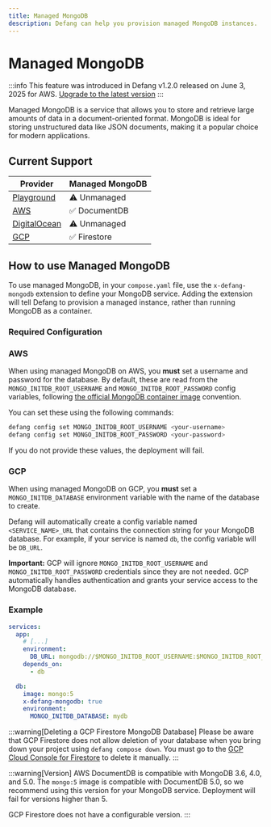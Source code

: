 ```yaml
---
title: Managed MongoDB
description: Defang can help you provision managed MongoDB instances.
---
```


# Managed MongoDB

:::info
This feature was introduced in Defang v1.2.0 released on June 3, 2025 for AWS. [Upgrade to the latest version](/docs/cli/defang_upgrade)
:::

Managed MongoDB is a service that allows you to store and retrieve large amounts of data in a document-oriented format. MongoDB is ideal for storing unstructured data like JSON documents, making it a popular choice for modern applications.

## Current Support

| Provider | Managed MongoDB |
| --- | --- |
| [Playground](/docs/providers/playground#managed-services) | ⚠️ Unmanaged |
| [AWS](/docs/providers/aws#managed-storage) | ✅ DocumentDB |
| [DigitalOcean](/docs/providers/digitalocean#future-improvements) | ⚠️ Unmanaged |
| [GCP](/docs/providers/gcp#future-improvements) | ✅ Firestore |

## How to use Managed MongoDB

To use managed MongoDB, in your `compose.yaml` file, use the `x-defang-mongodb` extension to define your MongoDB service. Adding the extension will tell Defang to provision a managed instance, rather than running MongoDB as a container.

### Required Configuration

### AWS
When using managed MongoDB on AWS, you **must** set a username and password for the database. By default, these are read from the `MONGO_INITDB_ROOT_USERNAME` and `MONGO_INITDB_ROOT_PASSWORD` config variables, following [the official MongoDB container image](https://hub.docker.com/_/mongo) convention.

You can set these using the following commands:

```bash
defang config set MONGO_INITDB_ROOT_USERNAME <your-username>
defang config set MONGO_INITDB_ROOT_PASSWORD <your-password>
```

If you do not provide these values, the deployment will fail.

### GCP

When using managed MongoDB on GCP, you **must** set a `MONGO_INITDB_DATABASE` environment variable with the name of the database to create.

Defang will automatically create a config variable named `<SERVICE_NAME>_URL` that contains the connection string for your MongoDB database. For example, if your service is named `db`, the config variable will be `DB_URL`.

**Important:** GCP will ignore `MONGO_INITDB_ROOT_USERNAME` and `MONGO_INITDB_ROOT_PASSWORD` credentials since they are not needed. GCP automatically handles authentication and grants your service access to the MongoDB database.

### Example

```yaml
services:
  app:
    # [...]
    environment:
      DB_URL: mongodb://$MONGO_INITDB_ROOT_USERNAME:$MONGO_INITDB_ROOT_PASSWORD@db:27017/
    depends_on:
      - db

  db:
    image: mongo:5
    x-defang-mongodb: true
    environment:
      MONGO_INITDB_DATABASE: mydb
```

:::warning[Deleting a GCP Firestore MongoDB Database]
Please be aware that GCP Firestore does not allow deletion of your database when you bring down your project using `defang compose down`. You must go to the [GCP Cloud Console for Firestore](https://console.cloud.google.com/firestore/databases/) to delete it manually.
:::

:::warning[Version]
AWS DocumentDB is compatible with MongoDB 3.6, 4.0, and 5.0. The `mongo:5` image is compatible with DocumentDB 5.0, so we recommend using this version for your MongoDB service. Deployment will fail for versions higher than 5.

GCP Firestore does not have a configurable version.
:::
